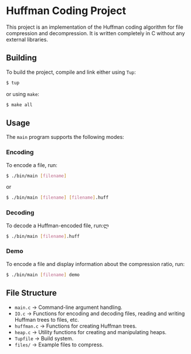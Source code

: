 # Huffman Coding Project
This project is an implementation of the Huffman coding algorithm for file compression and decompression. It is written completely in C without any external libraries.

## Building
To build the project, compile and link either using `Tup`:
```bash
$ tup
```
or using `make`:
```bash
$ make all
```

## Usage
The `main` program supports the following modes:

### Encoding
To encode a file, run:
```bash
$ ./bin/main [filename]
```
or
```bash
$ ./bin/main [filename] [filename].huff
```

### Decoding
To decode a Huffman-encoded file, run:ლ
```bash
$ ./bin/main [filename].huff
```

### Demo
To encode a file and display information about the compression ratio, run:
```bash
$ ./bin/main [filename] demo
```

## File Structure
- `main.c` -> Command-line argument handling.<br>
- `IO.c` -> Functions for encoding and decoding files, reading and writing Huffman trees to files, etc.<br>
- `huffman.c` -> Functions for creating Huffman trees.<br>
- `heap.c` -> Utility functions for creating and manipulating heaps.<br>
- `Tupfile` -> Build system.<br>
- `files/` -> Example files to compress.<br>
